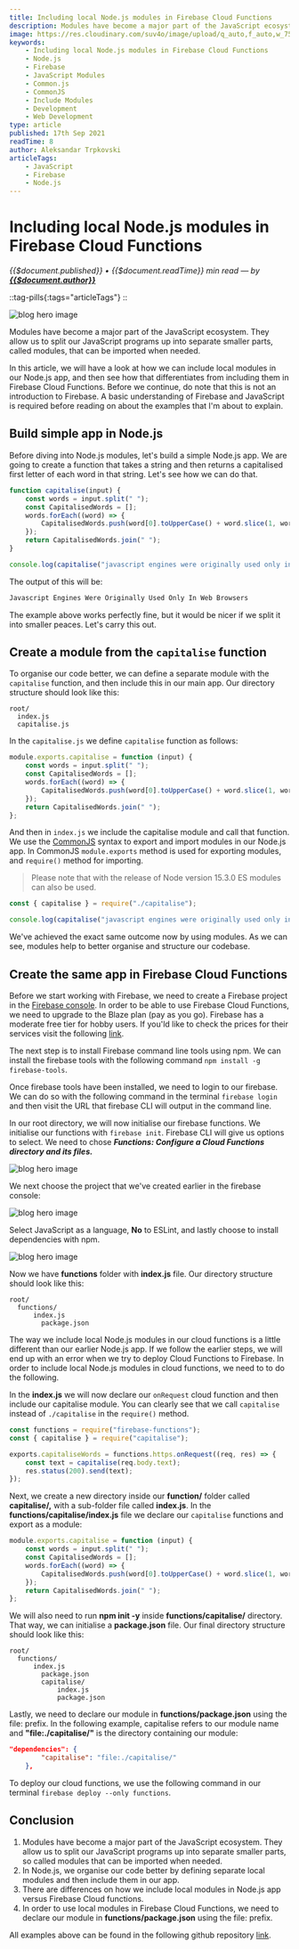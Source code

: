 ```yaml
---
title: Including local Node.js modules in Firebase Cloud Functions
description: Modules have become a major part of the JavaScript ecosystem. They allow us to split our JavaScript programs up into separate smaller parts, called modules, that can be imported when needed. In this article, we will have a look at how we can include local modules in our Node.js app, and then see how that differentiates from including them in Firebase Cloud Functions. Before we continue, do note that this is not an introduction to Firebase. A basic understanding of Firebase and JavaScript is required before reading on about the examples that I'm about to explain.
image: https://res.cloudinary.com/suv4o/image/upload/q_auto,f_auto,w_750,e_sharpen:100/v1631602643/blog/including-local-nodejs-modules-in-firebase-cloud-functions/including-local-modules
keywords:
    - Including local Node.js modules in Firebase Cloud Functions
    - Node.js
    - Firebase
    - JavaScript Modules
    - Common.js
    - CommonJS
    - Include Modules
    - Development
    - Web Development
type: article
published: 17th Sep 2021
readTime: 8
author: Aleksandar Trpkovski
articleTags:
    - JavaScript
    - Firebase
    - Node.js
---
```


# Including local Node.js modules in Firebase Cloud Functions

_{{$document.published}} • {{$document.readTime}} min read — by **[{{$document.author}}](/)**_

::tag-pills{:tags="articleTags"}
::

![blog hero image](https://res.cloudinary.com/suv4o/image/upload/q_auto,f_auto,w_750,e_sharpen:100/v1631602643/blog/including-local-nodejs-modules-in-firebase-cloud-functions/including-local-modules)

Modules have become a major part of the JavaScript ecosystem. They allow us to split our JavaScript programs up into separate smaller parts, called modules, that can be imported when needed.

In this article, we will have a look at how we can include local modules in our Node.js app, and then see how that differentiates from including them in Firebase Cloud Functions. Before we continue, do note that this is not an introduction to Firebase. A basic understanding of Firebase and JavaScript is required before reading on about the examples that I'm about to explain.

## Build simple app in Node.js

Before diving into Node.js modules, let's build a simple Node.js app. We are going to create a function that takes a string and then returns a capitalised first letter of each word in that string. Let's see how we can do that.

```js
function capitalise(input) {
    const words = input.split(" ");
    const CapitalisedWords = [];
    words.forEach((word) => {
        CapitalisedWords.push(word[0].toUpperCase() + word.slice(1, word.length));
    });
    return CapitalisedWords.join(" ");
}

console.log(capitalise("javascript engines were originally used only in web browsers"));
```

The output of this will be:

```bash
Javascript Engines Were Originally Used Only In Web Browsers
```

The example above works perfectly fine, but it would be nicer if we split it into smaller peaces. Let's carry this out.

## Create a module from the `capitalise` function

To organise our code better, we can define a separate module with the `capitalise` function, and then include this in our main app. Our directory structure should look like this:

```plain
root/
  index.js
  capitalise.js
```

In the `capitalise.js` we define `capitalise` function as follows:

```js
module.exports.capitalise = function (input) {
    const words = input.split(" ");
    const CapitalisedWords = [];
    words.forEach((word) => {
        CapitalisedWords.push(word[0].toUpperCase() + word.slice(1, word.length));
    });
    return CapitalisedWords.join(" ");
};
```

And then in `index.js` we include the capitalise module and call that function. We use the [CommonJS](https://requirejs.org/docs/commonjs.html) syntax to export and import modules in our Node.js app. In CommonJS `module.exports` method is used for exporting modules, and `require()` method for importing.

> Please note that with the release of Node version 15.3.0 ES modules can also be used.

```js
const { capitalise } = require("./capitalise");

console.log(capitalise("javascript engines were originally used only in web browsers"));
```

We've achieved the exact same outcome now by using modules. As we can see, modules help to better organise and structure our codebase.

## Create the same app in Firebase Cloud Functions

Before we start working with Firebase, we need to create a Firebase project in the [Firebase console](https://console.firebase.google.com/?authuser=0). In order to be able to use Firebase Cloud Functions, we need to upgrade to the Blaze plan (pay as you go). Firebase has a moderate free tier for hobby users. If you'ld like to check the prices for their services visit the following [link](https://firebase.google.com/pricing).

The next step is to install Firebase command line tools using npm. We can install the firebase tools with the following command `npm install -g firebase-tools`.

Once firebase tools have been installed, we need to login to our firebase. We can do so with the following command in the terminal `firebase login` and then visit the URL that firebase CLI will output in the command line.

In our root directory, we will now initialise our firebase functions. We initialise our functions with `firebase init`. Firebase CLI will give us options to select. We need to chose **_Functions: Configure a Cloud Functions directory and its files._**

![blog hero image](https://res.cloudinary.com/suv4o/image/upload/q_auto,f_auto,w_750,e_sharpen:100/v1631602642/blog/including-local-nodejs-modules-in-firebase-cloud-functions/image-1_nxs6lz)

We next choose the project that we've created earlier in the firebase console:

![blog hero image](https://res.cloudinary.com/suv4o/image/upload/q_auto,f_auto,w_750,e_sharpen:100/v1631602642/blog/including-local-nodejs-modules-in-firebase-cloud-functions/image-2_bm8o63)

Select JavaScript as a language, **No** to ESLint, and lastly choose to install dependencies with npm.

![blog hero image](https://res.cloudinary.com/suv4o/image/upload/q_auto,f_auto,w_750,e_sharpen:100/v1631602643/blog/including-local-nodejs-modules-in-firebase-cloud-functions/image-3_rbawf6)

Now we have **functions** folder with **index.js** file. Our directory structure should look like this:

```plain
root/
  functions/
	  index.js
		package.json
```

The way we include local Node.js modules in our cloud functions is a little different than our earlier Node.js app. If we follow the earlier steps, we will end up with an error when we try to deploy Cloud Functions to Firebase. In order to include local Node.js modules in cloud functions, we need to to do the following.

In the **index.js** we will now declare our `onRequest` cloud function and then include our capitalise module. You can clearly see that we call `capitalise` instead of `./capitalise` in the `require()` method.

```js
const functions = require("firebase-functions");
const { capitalise } = require("capitalise");

exports.capitaliseWords = functions.https.onRequest((req, res) => {
    const text = capitalise(req.body.text);
    res.status(200).send(text);
});
```

Next, we create a new directory inside our **function/** folder called **capitalise/,** with a sub-folder file called **index.js**. In the **functions/capitalise/index.js** file we declare our `capitalise` functions and export as a module:

```js
module.exports.capitalise = function (input) {
    const words = input.split(" ");
    const CapitalisedWords = [];
    words.forEach((word) => {
        CapitalisedWords.push(word[0].toUpperCase() + word.slice(1, word.length));
    });
    return CapitalisedWords.join(" ");
};
```

We will also need to run **npm init -y** inside **functions/capitalise/** directory. That way, we can initialise a **package.json** file. Our final directory structure should look like this:

```plain
root/
  functions/
	  index.js
		package.json
		capitalise/
			index.js
			package.json
```

Lastly, we need to declare our module in **functions/package.json** using the file: prefix. In the following example, capitalise refers to our module name and **"file:./capitalise/"** is the directory containing our module:

```json
"dependencies": {
        "capitalise": "file:./capitalise/"
    },
```

To deploy our cloud functions, we use the following command in our terminal `firebase deploy --only functions`.

## Conclusion

1. Modules have become a major part of the JavaScript ecosystem. They allow us to split our JavaScript programs up into separate smaller parts, so called modules that can be imported when needed.
2. In Node.js, we organise our code better by defining separate local modules and then include them in our app.
3. There are differences on how we include local modules in Node.js app versus Firebase Cloud functions.
4. In order to use local modules in Firebase Cloud Functions, we need to declare our module in **functions/package.json** using the file: prefix.

All examples above can be found in the following github repository [link](https://github.com/Suv4o/local-nodejs-modules-in-firebase-cloud-functions).
